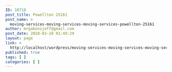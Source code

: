 ```yaml
---
ID: 10718
post_title: Powellton 25161
post_name: >
  moving-services-moving-services-moving-services-powellton-25161
author: mrgabonijeff@gmail.com
post_date: 2018-03-28 01:49:29
layout: page
link: >
  http://localhost/wordpress/moving-services-moving-services-moving-services-powellton-25161/
published: true
tags: [ ]
categories: [ ]
---
```

